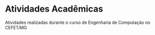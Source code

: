 # Atividades Acadêmicas
Atividades realizadas durante o curso de Engenharia de Computação no CEFET/MG
